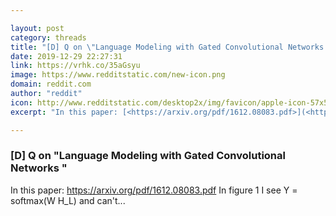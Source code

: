 ```yaml
---

layout: post
category: threads
title: "[D] Q on \"Language Modeling with Gated Convolutional Networks \""
date: 2019-12-29 22:27:31
link: https://vrhk.co/35aGsyu
image: https://www.redditstatic.com/new-icon.png
domain: reddit.com
author: "reddit"
icon: http://www.redditstatic.com/desktop2x/img/favicon/apple-icon-57x57.png
excerpt: "In this paper: [<https://arxiv.org/pdf/1612.08083.pdf>](<https://arxiv.org/pdf/1612.08083.pdf>) In figure 1 I see Y = softmax(W H\_L) and can't..."

---
```


### [D] Q on "Language Modeling with Gated Convolutional Networks "

In this paper: [<https://arxiv.org/pdf/1612.08083.pdf>](<https://arxiv.org/pdf/1612.08083.pdf>) In figure 1 I see Y = softmax(W H\_L) and can't...